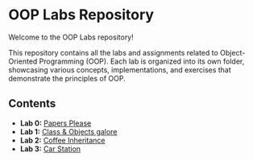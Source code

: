 # OOP Labs Repository

Welcome to the OOP Labs repository! 

This repository contains all the labs and assignments related to Object-Oriented Programming (OOP). Each lab is organized into its own folder, showcasing various concepts, implementations, and exercises that demonstrate the principles of OOP.

## Contents

- **Lab 0:** [Papers Please](src/main/java/com/classification)
- **Lab 1:** [Class & Objects galore](src/main/java/com/challenges)
- **Lab 2:** [Coffee Inheritance](src/main/java/com/coffee)
- **Lab 3:** [Car Station](src/main/java/com/carlab)
